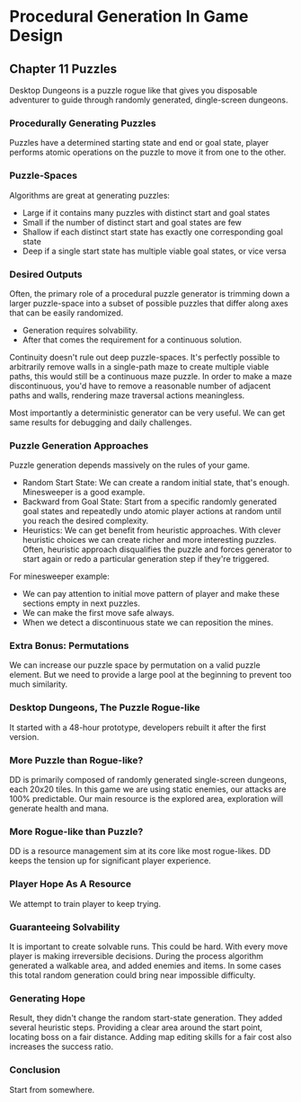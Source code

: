 # Procedural Generation In Game Design

## Chapter 11 Puzzles

Desktop Dungeons is a puzzle rogue like that gives you disposable adventurer to guide through randomly generated, dingle-screen dungeons.

### Procedurally Generating Puzzles

Puzzles have a determined starting state and end or goal state, player performs atomic operations on the puzzle to move it from one to the other.

### Puzzle-Spaces

Algorithms are great at generating puzzles:

- Large if it contains many puzzles with distinct start and goal states
- Small if the number of distinct start and goal states are few
- Shallow if each distinct start state has exactly one corresponding goal state
- Deep if a single start state has multiple viable goal states, or vice versa

### Desired Outputs

Often, the primary role of a procedural puzzle generator is trimming down a larger puzzle-space into a subset of possible puzzles that differ along axes that can be easily randomized.

- Generation requires solvability.
- After that comes the requirement for a continuous solution.

Continuity doesn't rule out deep puzzle-spaces. It's perfectly possible to arbitrarily remove walls in a single-path maze to create multiple viable paths, this would still be a continuous maze puzzle. In order to make a maze discontinuous, you'd have to remove a reasonable number of adjacent paths and walls, rendering maze traversal actions meaningless.

Most importantly a deterministic generator can be very useful. We can get same results for debugging and daily challenges.

### Puzzle Generation Approaches

Puzzle generation depends massively on the rules of your game.

- Random Start State: We can create a random initial state, that's enough. Minesweeper is a good example.
- Backward from Goal State: Start from a specific randomly generated goal states and repeatedly undo atomic player actions at random until you reach the desired complexity.
- Heuristics: We can get benefit from heuristic approaches. With clever heuristic choices we can create richer and more interesting puzzles. Often, heuristic approach disqualifies the puzzle and forces generator to start again or redo a particular generation step if they're triggered.

For minesweeper example:

- We can pay attention to initial move pattern of player and make these sections empty in next puzzles.
- We can make the first move safe always.
- When we detect a discontinuous state we can reposition the mines.

### Extra Bonus: Permutations

We can increase our puzzle space by permutation on a valid puzzle element. But we need to provide a large pool at the beginning to prevent too much similarity.

### Desktop Dungeons, The Puzzle Rogue-like

It started with a 48-hour prototype, developers rebuilt it after the first version.

### More Puzzle than Rogue-like?

DD is primarily composed of randomly generated single-screen dungeons, each 20x20 tiles. In this game we are using static enemies, our attacks are 100% predictable. Our main resource is the explored area, exploration will generate health and mana.

### More Rogue-like than Puzzle?

DD is a resource management sim at its core like most rogue-likes. DD keeps the tension up for significant player experience.

### Player Hope As A Resource

We attempt to train player to keep trying.

### Guaranteeing Solvability

It is important to create solvable runs. This could be hard. With every move player is making irreversible decisions. During the process algorithm generated a walkable area, and added enemies and items. In some cases this total random generation could bring near impossible difficulty.

### Generating Hope

Result, they didn't change the random start-state generation. They added several heuristic steps. Providing a clear area around the start point, locating boss on a fair distance. Adding map editing skills for a fair cost also increases the success ratio.

### Conclusion

Start from somewhere.
